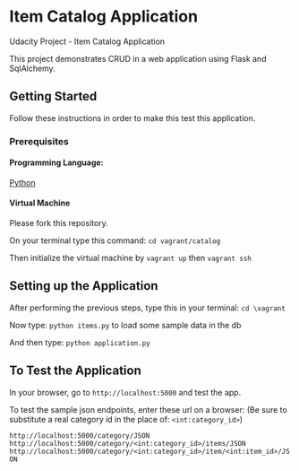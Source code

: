 # Item Catalog Application
Udacity Project - Item Catalog Application

This project demonstrates CRUD in a web application using Flask and SqlAlchemy.

## Getting Started

Follow these instructions in order to make this test this application.

### Prerequisites

#### Programming Language:

[Python](https://www.python.org/)

#### Virtual Machine

Please fork this repository.

On your terminal type this command: `cd vagrant/catalog`

Then initialize the virtual machine by `vagrant up` then `vagrant ssh`


## Setting up the Application

After performing the previous steps, type this in your terminal: `cd \vagrant`

Now type: `python items.py` to load some sample data in the db

And then type:  `python application.py`

## To Test the Application

In your browser, go to `http://localhost:5000` and test the app.

To test the sample json endpoints, enter these url on a browser:
(Be sure to substitute a real category id in the place of: `<int:category_id>`)

`http://localhost:5000/category/JSON`
`http://localhost:5000/category/<int:category_id>/items/JSON`
`http://localhost:5000/category/<int:category_id>/item/<int:item_id>/JSON`
